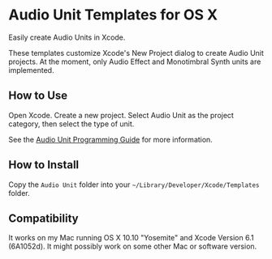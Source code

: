 # Audio Unit Templates for OS X

Easily create Audio Units in Xcode.

These templates customize Xcode's New Project dialog to create Audio
Unit projects.  At the moment, only Audio Effect and Monotimbral Synth
units are implemented.

## How to Use

Open Xcode.  Create a new project.  Select Audio Unit as the project
category, then select the type of unit.

See the [Audio Unit Programming Guide](https://developer.apple.com/library/mac/documentation/MusicAudio/Conceptual/AudioUnitProgrammingGuide/Introduction/Introduction.html) for more information.

## How to Install

Copy the `Audio Unit` folder into your
`~/Library/Developer/Xcode/Templates` folder.


## Compatibility

It works on my Mac running OS X 10.10 "Yosemite" and Xcode Version 6.1
(6A1052d).  It might possibly work on some other Mac or software version.
